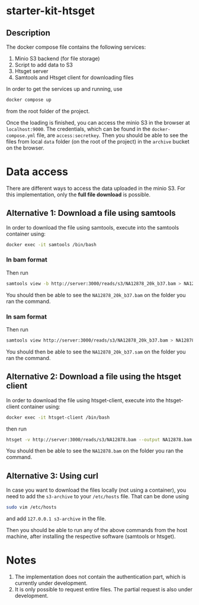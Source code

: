 # starter-kit-htsget

## Description
The docker compose file contains the following services:
1. Minio S3 backend (for file storage)
1. Script to add data to S3
1. Htsget server
1. Samtools and Htsget client for downloading files

In order to get the services up and running, use
```sh
docker compose up
```
from the root folder of the project.

Once the loading is finished, you can access the minio S3 in the browser at `localhost:9000`. The credentials, which can be found in the `docker-compose.yml` file, are `access:secretkey`. Then you should be able to see the files from local `data` folder (on the root of the project) in the `archive` bucket on the browser.

# Data access
There are different ways to access the data uploaded in the minio S3. For this implementation, only the **full file download** is possible.

## Alternative 1: Download a file using samtools 
In order to download the file using samtools, execute into the samtools container using:
```sh
docker exec -it samtools /bin/bash
```

### In bam format
Then run
```sh
samtools view -b http://server:3000/reads/s3/NA12878_20k_b37.bam > NA12878_20k_b37.bam
```
You should then be able to see the `NA12878_20k_b37.bam` on the folder you ran the command.

### In sam format
Then run
```sh
samtools view http://server:3000/reads/s3/NA12878_20k_b37.bam > NA12878_20k_b37.sam
```
You should then be able to see the `NA12878_20k_b37.sam` on the folder you ran the command.

## Alternative 2: Download a file using the htsget client

In order to download the file using htsget-client, execute into the htsget-client container using:
```sh
docker exec -it htsget-client /bin/bash
```
then run
```sh
htsget -v http://server:3000/reads/s3/NA12878.bam --output NA12878.bam
```
You should then be able to see the `NA12878.bam` on the folder you ran the command.

## Alternative 3: Using curl
In case you want to download the files locally (not using a container), you need to add the `s3-archive` to your `/etc/hosts` file. That can be done using
```sh
sudo vim /etc/hosts
```
and add
`127.0.0.1 s3-archive` in the file.

Then you should be able to run any of the above commands from the host machine, after installing the respective software (samtools or htsget).

# Notes
1. The implementation does not contain the authentication part, which is currently under development.
2. It is only possible to request entire files. The partial request is also under development.
